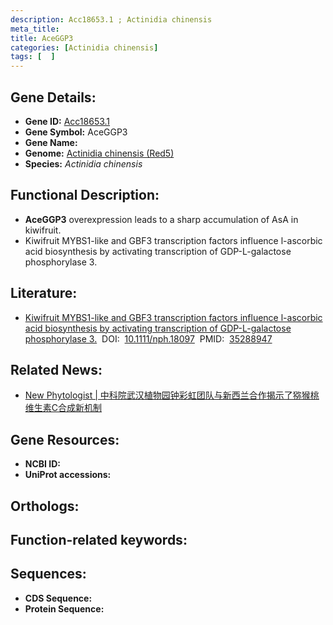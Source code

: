 ```yaml
---
description: Acc18653.1 ; Actinidia chinensis
meta_title:
title: AceGGP3
categories: [Actinidia chinensis]
tags: [  ]
---
```


## Gene Details:
- **Gene ID:**	[Acc18653.1]()
- **Gene Symbol:** AceGGP3
- **Gene Name:** 
- **Genome:** [Actinidia chinensis (Red5)]()
- **Species:** *Actinidia chinensis*

## Functional Description:
   - **AceGGP3** overexpression leads to a sharp accumulation of AsA in kiwifruit.
   - Kiwifruit MYBS1-like and GBF3 transcription factors influence l-ascorbic acid biosynthesis by activating transcription of GDP-L-galactose phosphorylase 3.

## Literature:
   - [Kiwifruit MYBS1-like and GBF3 transcription factors influence l-ascorbic acid biosynthesis by activating transcription of GDP-L-galactose phosphorylase 3.]( https://nph.onlinelibrary.wiley.com/doi/10.1111/nph.18097)&nbsp;&nbsp;DOI:&nbsp;&nbsp;[10.1111/nph.18097](https://nph.onlinelibrary.wiley.com/doi/10.1111/nph.18097)&nbsp;&nbsp;PMID:&nbsp;&nbsp;[35288947](https://pubmed.ncbi.nlm.nih.gov/35288947/)

## Related News:
   - [New Phytologist | 中科院武汉植物园钟彩虹团队与新西兰合作揭示了猕猴桃维生素C合成新机制](https://mp.weixin.qq.com/s?__biz=Mzg3MDEwNDEyMg==&mid=2247526791&idx=5&sn=11180be0c73e5345a44487fca299e60a&chksm=ce90c4d2f9e74dc43e385ccec398cc47025aec4d44d8ef35c2a6f0388dd79234e6ae310718fe&scene=27#wechat_redirect)

## Gene Resources:
- **NCBI ID:** [](https://www.ncbi.nlm.nih.gov/gene/?term=)
- **UniProt accessions:** [](https://www.uniprot.org/uniprotkb//entry)

## Orthologs:


## Function-related keywords:


## Sequences:
- **CDS Sequence:**
- **Protein Sequence:**
